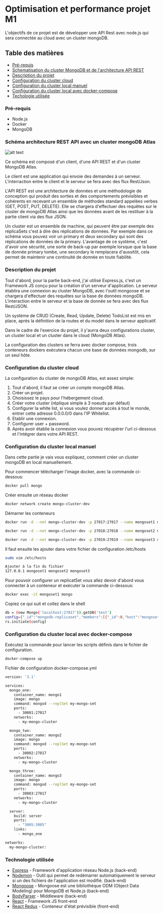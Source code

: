Optimisation et performance projet M1
===================
L'objectifs de ce projet est de développer une API Rest avec node.js qui sera connectée au cloud avec un cluster mongoDB.

## Table des matières

- [Pré-requis](#prérequis)
- [Schematisation du cluster MongoDB et de l'architecture API REST](#architecture-technique)
- [Description du projet](#description-du-projet)
- [Configuration du cluster cloud](#configuration-du-cluster-cloud)
- [Configuration du cluster local manuel](#configuration-du-cluster-local-manuel)
- [Configuration du cluster local avec docker-compose](#configuration-du-cluster-local-avec-docker-compose)
- [Techologie utilisée](#technologie-utilisée)

### Pré-requis
* Node.js
* Docker
* MongoDB

### Schéma architecture REST API avec un cluster mongoDB Atlas
![alt text](https://github.com/davidle93/mds_m1_le_david_optimperf/blob/master/sch%C3%A9ma/Architecture%20REST%20avec%20un%20cluster%20mongoDB.jpg)

Ce schéma est composé d'un client, d'une API REST et d'un cluster MongoDB Atlas.

Le client est une application qui envoie des demandes à un serveur. L'interraction entre le client et le serveur se fera avec des flux Rest/Json.

L'API REST est une architecture de données et une méthodologie de conception qui produit des sorties et des comportements prévisibles et cohérents en recevant un ensemble de méthodes standard appelées verbes (GET, POST, PUT, DELETE). Elle se chargera d'effectuer des requêtes sur le cluster de mongoDB Atlas ainsi que les données avant de les restituer à la partie client via des flux JSON.

Un cluster est un ensemble de machine, qui peuvent être par exemple des réplicaSets c'est à dire des réplications de données. Par exemple dans ce schéma vous pouvez voir un primary et deux secondary qui sont des réplications de données de la primary. L'avantage de ce système, c'est d'avoir une sécurité, une sorte de back-up par exemple lorsque que la base de donnée primary tombe, une secondary le remplacera d'aussitôt, cela permet de maintenir une continuité de donnée en toute fiabilité.


### Description du projet
Tout d'abord, pour la partie back-end, j'ai utilisé Express.js, c'est un Framework JS conçu pour la création d'un serveur d'application. Le serveur établira une connexion au cluster MongoDB, avec l'outil mongoose et se chargera d'effectuer des requêtes sur la base de données mongoDB. L'interaction entre le serveur et la base de donnée se fera avec des flux Rest/JSON.

Un système de CRUD (Create, Read, Update, Delete) TodoList est mis en place, après la définition de la routes et du model dans le serveur applicatif.

Dans le cadre de l'exercice du projet, il y'aurra deux configurations cluster, un cluster local et un cluster dans le cloud (MongoDB Atlas).

La configuration des clusters se ferra avec docker compose, trois conteneurs dockers exécutera chacun une base de données mongodb, sur un seul hôte.

### Configuration du cluster cloud

La configuration du cluster de mongoDB Atlas, est assez simple:
1) Tout d'abord, il faut se créer un compte mongoDB Atlas.
2) Créer un projet.
3) Choisissez le pays pour l'hébergement cloud.
4) Créer votre cluster (réplique simple à 3 noeuds par défaut)
5) Configurer la white list, si vous voulez donner accès à tout le monde, entrer cette adresse 0.0.0.0/0 dans l'IP Whitelist.
6) Etablir une connexion.
7) Configurer user + password.
8) Après avoir établie la connexion vous pouvez récupérer l'url ci-dessous et l'intégrer dans votre API REST.

### Configuration du cluster local manuel

Dans cette partie je vais vous expliquez, comment créer un cluster mongoDB en local manuellement.

Pour commencer télécharger l'image docker, avec la commande ci-dessous:
```sh
docker pull mongo
```

Créer ensuite un réseau docker
```sh
docker network create mongo-cluster-dev
```

Démarrer les conteneurs
```sh
docker run -d --net mongo-cluster-dev -p 27017:27017 --name mongoset1 mongo:4 mongod --replSet mongodb-replicaset --port 27017
```

```sh
docker run -d --net mongo-cluster-dev -p 27018:27018 --name mongoset2 mongo:4 mongod --replSet mongodb-replicaset --port 27018
```

```sh
docker run -d --net mongo-cluster-dev -p 27019:27019 --name mongoset3 mongo:4 mongod --replSet mongodb-replicaset --port 27019
```


Il faut ensuite les ajouter dans votre fichier de configuration /etc/hosts
```sh
sudo vim /etc/hosts

Ajouter à la fin du fichier
127.0.0.1 mongoset1 mongoset2 mongoset3
```

Pour pouvoir configurer un replicatSet vous allez devoir d'abord vous connecter à un conteneur et exécuter la commande ci-dessous:
```sh
docker exec -it mongoset1 mongo
```

Copiez ce qui suit et collez dans le shell
```sh
db = (new Mongo('localhost:27017')).getDB('test')
config={"_id":"mongodb-replicaset","members":[{"_id":0,"host":"mongoset1:27017"},{"_id":1,"host":"mongoset2:27018"},{"_id":2,"host":"mongoset3:27019"}]}
rs.initiate(config)
```
### Configuration du cluster local avec docker-compose

Exécutez la commande pour lancer les scripts définis dans le fichier de configuration.
```sh
docker-compose up
```

Fichier de configuration docker-compose.yml
```bash
version: '3.1'

services:
  mongo_one:
    container_name: mongo1
    image: mongo
    command: mongod --replSet my-mongo-set
    ports:
      - 30001:27017
    networks:
      - my-mongo-cluster

  mongo_two:
    container_name: mongo2
    image: mongo
    command: mongod --replSet my-mongo-set
    ports:
      - 30002:27017
    networks:
      - my-mongo-cluster

  mongo_three:
    container_name: mongo3
    image: mongo
    command: mongod --replSet my-mongo-set
    ports:
      - 30003:27017
    networks:
      - my-mongo-cluster

  server:
    build: server
    ports:
      - "3005:3005"
    links:
      - mongo_one

networks:
  my-mongo-cluster:
```



### Technologie utilisée

* [Express](https://www.npmjs.com/package/express) - Framework d'application réseau Node.js (back-end)
* [Nodemon](https://www.npmjs.com/package/nodemon) - Outil qui permet de redémarrer automatiquement le serveur si un des fichiers de l'application est modifié. (back-end)
* [Mongoose](https://www.npmjs.com/package/mongoose) - Mongoose est une bibliothèque ODM (Object Data Modeling) pour MongoDB et Node.js (back-end)
* [BodyParser](https://www.npmjs.com/package/body-parsers) - Middleware (back-end)
* [React](https://www.npmjs.com/package/body-parsers) - Framework JS front-end
* [React Redux](https://www.npmjs.com/package/body-parsers) - Conteneur d'état prévisible (front-end)

